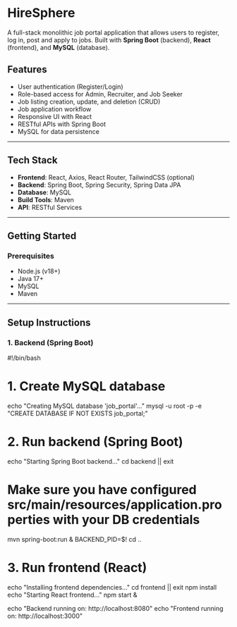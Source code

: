 # HireSphere

A full-stack monolithic job portal application that allows users to register, log in, post and apply to jobs. Built with **Spring Boot** (backend), **React** (frontend), and **MySQL** (database).

## Features

- User authentication (Register/Login)
- Role-based access for Admin, Recruiter, and Job Seeker
- Job listing creation, update, and deletion (CRUD)
- Job application workflow
- Responsive UI with React
- RESTful APIs with Spring Boot
- MySQL for data persistence

---

## Tech Stack

- **Frontend**: React, Axios, React Router, TailwindCSS (optional)
- **Backend**: Spring Boot, Spring Security, Spring Data JPA
- **Database**: MySQL
- **Build Tools**: Maven
- **API**: RESTful Services

---

## Getting Started

### Prerequisites

- Node.js (v18+)
- Java 17+
- MySQL
- Maven

---

## Setup Instructions

### 1. Backend (Spring Boot)

#!/bin/bash

# 1. Create MySQL database
echo "Creating MySQL database 'job_portal'..."
mysql -u root -p -e "CREATE DATABASE IF NOT EXISTS job_portal;"

# 2. Run backend (Spring Boot)
echo "Starting Spring Boot backend..."
cd backend || exit
# Make sure you have configured src/main/resources/application.properties with your DB credentials
mvn spring-boot:run &
BACKEND_PID=$!
cd ..

# 3. Run frontend (React)
echo "Installing frontend dependencies..."
cd frontend || exit
npm install
echo "Starting React frontend..."
npm start &

echo "Backend running on: http://localhost:8080"
echo "Frontend running on: http://localhost:3000"

